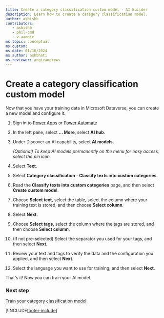 ```yaml
---
title: Create a category classification custom model - AI Builder
description: Learn how to create a category classification model.
author: ashishb
contributors:
   - ashishb
   - phil-cmd
   - v-aangie
ms.topic: conceptual
ms.custom: 
ms.date: 01/10/2024
ms.author: ashbhati
ms.reviewer: angieandrews
---
```


# Create a category classification custom model

Now that you have your training data in Microsoft Dataverse, you can create a new model and configure it.

1. Sign in to [Power Apps](https://make.powerapps.com/) or [Power Automate](https://make.powerautomate.com)
2. In the left pane, select **... More**, select **AI hub**.
3. Under Discover an AI capability, select **AI models**.

      _(Optional) To keep AI models permanently on the menu for easy access, select the pin icon._

4. Select **Text**.
5. Select **Category classification - Classify texts into custom categories**. 

1. Read the **Classify texts into custom categories** page, and then select **Create custom model**.

1. Choose **Select text**, select the table, select the column where your training text is stored, and then choose **Select column**.

1. Select **Next**.

1. Choose **Select tags**, select the column where the tags are stored, and then choose **Select column**.

1. (If not pre-selected) Select the separator you used for your tags, and then select **Next**.

1. Review your text and tags to verify the data and the configuration you applied, and then select **Next**.

1. Select the language you want to use for training, and then select **Next**.


That's it! Now you can train your AI model.

### Next step

[Train your category classification model](train-text-classification-model.md)


[!INCLUDE[footer-include](includes/footer-banner.md)]
